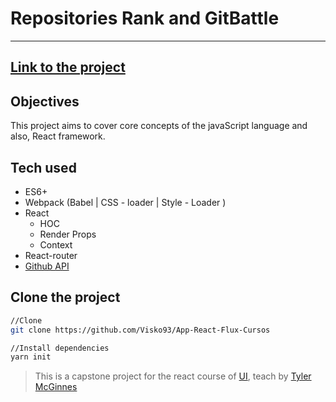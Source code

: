 ﻿# Repositories Rank and GitBattle

---
[Link to the project](https://silly-boyd-fd9044.netlify.app/battle)
---
## Objectives

This project aims to cover core concepts of the javaScript language and also, React framework.


## Tech used

- ES6+
- Webpack (Babel | CSS - loader | Style - Loader )
- React
    - HOC
    - Render Props
    - Context
- React-router
- [Github API](https://developer.github.com/)


## Clone the project
```bash
//Clone
git clone https://github.com/Visko93/App-React-Flux-Cursos

//Install dependencies
yarn init
```

> This is a capstone project for the react course of  [UI](https://ui.dev/), teach by [Tyler McGinnes](https://twitter.com/tylermcginnis)

